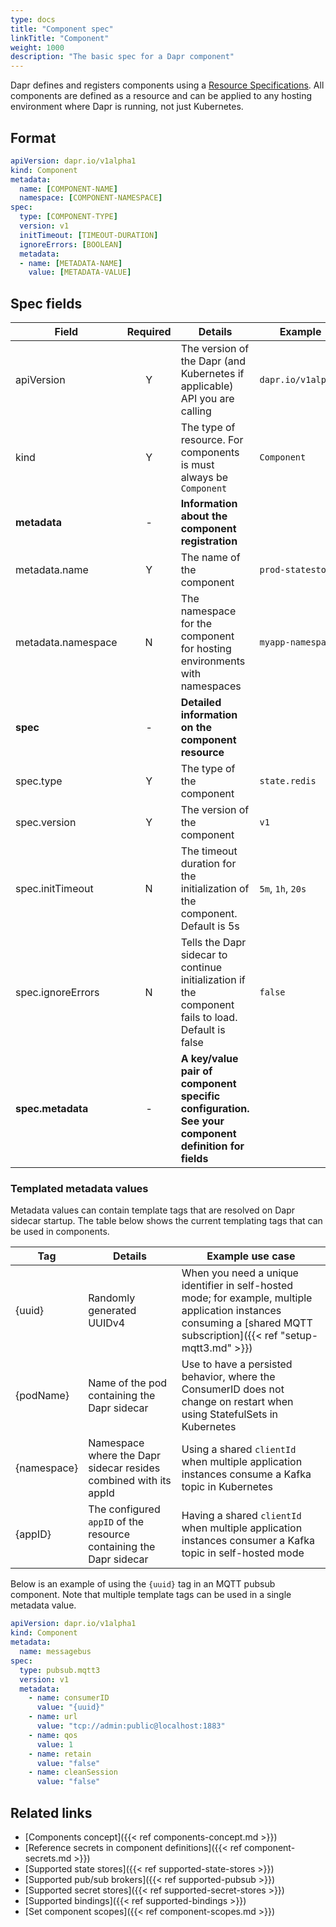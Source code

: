```yaml
---
type: docs
title: "Component spec"
linkTitle: "Component"
weight: 1000
description: "The basic spec for a Dapr component"
---
```


Dapr defines and registers components using a [Resource Specifications](https://kubernetes.io/docs/tasks/extend-kubernetes/custom-resources/custom-resource-definitions/). All components are defined as a resource and can be applied to any hosting environment where Dapr is running, not just Kubernetes.

## Format

```yaml
apiVersion: dapr.io/v1alpha1
kind: Component
metadata:
  name: [COMPONENT-NAME]
  namespace: [COMPONENT-NAMESPACE]
spec:
  type: [COMPONENT-TYPE]
  version: v1
  initTimeout: [TIMEOUT-DURATION]
  ignoreErrors: [BOOLEAN]
  metadata:
  - name: [METADATA-NAME]
    value: [METADATA-VALUE]
```

## Spec fields

| Field              | Required | Details | Example |
|--------------------|:--------:|---------|---------|
| apiVersion         | Y        | The version of the Dapr (and Kubernetes if applicable) API you are calling | `dapr.io/v1alpha1`
| kind               | Y        | The type of resource. For components is must always be `Component` | `Component`
| **metadata**       | -        | **Information about the component registration** |
| metadata.name      | Y        | The name of the component | `prod-statestore`
| metadata.namespace | N        | The namespace for the component for hosting environments with namespaces | `myapp-namespace`
| **spec**           | -        | **Detailed information on the component resource**
| spec.type          | Y        | The type of the component | `state.redis`
| spec.version       | Y        | The version of the component | `v1`
| spec.initTimeout   | N        | The timeout duration for the initialization of the component. Default is 5s  | `5m`, `1h`, `20s`
| spec.ignoreErrors  | N        | Tells the Dapr sidecar to continue initialization if the component fails to load. Default is false  | `false`
| **spec.metadata**  | -        | **A key/value pair of component specific configuration. See your component definition for fields**|

### Templated metadata values

Metadata values can contain template tags that are resolved on Dapr sidecar startup. The table below shows the current templating tags that can be used in components.

| Tag         | Details                                                            | Example use case                                                                                                                                                       |
|-------------|--------------------------------------------------------------------|------------------------------------------------------------------------------------------------------------------------------------------------------------------------|
| {uuid}      | Randomly generated UUIDv4                                          | When you need a unique identifier in self-hosted mode; for example, multiple application instances consuming a [shared MQTT subscription]({{< ref "setup-mqtt3.md" >}}) |
| {podName}   | Name of the pod containing the Dapr sidecar                        | Use to have a persisted behavior, where the ConsumerID does not change on restart when using StatefulSets in Kubernetes                                                |
| {namespace} | Namespace where the Dapr sidecar resides combined with its appId   | Using a shared `clientId` when multiple application instances consume a Kafka topic in Kubernetes                                                                      |
| {appID}     | The configured `appID` of the resource containing the Dapr sidecar | Having a shared `clientId` when multiple application instances consumer a Kafka topic in self-hosted mode                                                              |

Below is an example of using the `{uuid}` tag in an MQTT pubsub component. Note that multiple template tags can be used in a single metadata value.

```yaml
apiVersion: dapr.io/v1alpha1
kind: Component
metadata:
  name: messagebus
spec:
  type: pubsub.mqtt3
  version: v1
  metadata:
    - name: consumerID
      value: "{uuid}"
    - name: url
      value: "tcp://admin:public@localhost:1883"
    - name: qos
      value: 1
    - name: retain
      value: "false"
    - name: cleanSession
      value: "false"
```

## Related links
- [Components concept]({{< ref components-concept.md >}})
- [Reference secrets in component definitions]({{< ref component-secrets.md >}})
- [Supported state stores]({{< ref supported-state-stores >}})
- [Supported pub/sub brokers]({{< ref supported-pubsub >}})
- [Supported secret stores]({{< ref supported-secret-stores >}})
- [Supported bindings]({{< ref supported-bindings >}})
- [Set component scopes]({{< ref component-scopes.md >}})
